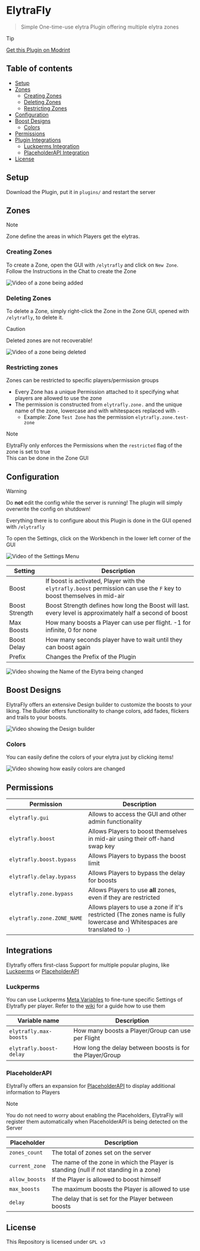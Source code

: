 # ElytraFly
> Simple One-time-use elytra Plugin offering multiple elytra zones 

> [!TIP]  
> [Get this Plugin on Modrint](https://modrinth.com/plugin/elytrafly/)

## Table of contents
* [Setup](#setup)
* [Zones](#zones)
  * [Creating Zones](#creating-zones)
  * [Deleting Zones](#deleting-zones)
  * [Restricting Zones](#restricting-zones)
* [Configuration](#configuration)
* [Boost Designs](#boost-designs)
  * [Colors](#colors)
* [Permissions](#permissions)
* [Plugin Integrations](#integrations)
  * [Luckperms Integration](#luckperms)
  * [PlaceholderAPI Integration](#placeholderapi)
* [License](#license)

## Setup
Download the Plugin, put it in `plugins/` and restart the server

## Zones
> [!NOTE]
> Zone define the areas in which Players get the elytras.

### Creating Zones
To create a Zone, open the GUI with `/elytrafly` and click on `New Zone`. Follow the Instructions in the Chat to create the Zone

![Video of a zone being added](https://raw.githubusercontent.com/maxbossing/ElytraFly/master/assets/zone_creation.webp)

### Deleting Zones
To delete a Zone, simply right-click the Zone in the Zone GUI, opened with `/elytrafly`, to delete it.

> [!CAUTION]  
> Deleted zones are not recoverable!

![Video of a zone being deleted](https://raw.githubusercontent.com/maxbossing/ElytraFly/master/assets/zone_delete.webp)

### Restricting zones
Zones can be restricted to specific players/permission groups

* Every Zone has a unique Permission attached to it specifying what players are allowed to use the zone
* The permission is constructed from `elytrafly.zone.` and the unique name of the zone, lowercase and with whitespaces replaced with `-`
  * Example: Zone `Test Zone` has the permission `elytrafly.zone.test-zone`
  
> [!NOTE]  
> ElytraFly only enforces the Permissions when the `restricted` flag of the zone is set to true  
> This can be done in the Zone GUI

## Configuration

> [!WARNING]  
> Do **not** edit the config while the server is running! 
> The plugin will simply overwrite the config on shutdown!

Everything there is to configure about this Plugin is done in the GUI opened with `/elytrafly`

To open the Settings, click on the Workbench in the lower left corner of the GUI

![Video of the Settings Menu](https://raw.githubusercontent.com/maxbossing/ElytraFly/master/assets/settings_overview.webp)

| Setting        | Description                                                                                                            | 
|----------------|------------------------------------------------------------------------------------------------------------------------|
| Boost          | If boost is activated, Player with the `elytrafly.boost` permission can use the `F` key to boost themselves in mid-air |
| Boost Strength | Boost Strength defines how long the Boost will last. every level is approximately half a second of boost               |
| Max Boosts     | How many boosts a Player can use per flight. -1 for infinite, 0 for none                                               |
| Boost Delay    | How many seconds player have to wait until they can boost again                                                        |
| Prefix         | Changes the Prefix of the Plugin                                                                                       |


![Video showing the Name of the Elytra being changed](https://raw.githubusercontent.com/maxbossing/ElytraFly/master/assets/elytra_name_change.webp)


## Boost Designs
ElytraFly offers an extensive Design builder to customize the boosts to your liking. The Builder offers functionality to change colors, add fades, flickers and trails to your boosts.

![Video showing the Design builder](https://raw.githubusercontent.com/maxbossing/ElytraFly/master/assets/design_overview.webp)

### Colors
You can easily define the colors of your elytra just by clicking items!

![Video showing how easily colors are changed](https://raw.githubusercontent.com/maxbossing/ElytraFly/master/assets/color_builder.webp)

## Permissions
| Permission                  | Description                                                                                                               |
|-----------------------------|---------------------------------------------------------------------------------------------------------------------------|
| `elytrafly.gui`             | Allows to access the GUI and other admin functionality                                                                    |
| `elytrafly.boost`           | Allows Players to boost themselves in mid-air using their off-hand swap key                                               |
| `elytrafly.boost.bypass`    | Allows Players to bypass the boost limit                                                                                  |
| `elytrafly.delay.bypass`    | Allows Players to bypass the delay for boosts                                                                             |
| `elytrafly.zone.bypass`     | Allows Players to use **all** zones, even if they are restricted                                                          |
| `elytrafly.zone.ZONE_NAME`  | Allows players to use a zone if it's restricted (The zones name is fully lowercase and Whitespaces are translated to `-`) |

## Integrations

Elytrafly offers first-class Support for multiple popular plugins, like [Luckperms](https://luckperms.net) or [PlaceholderAPI](https://github.com/PlaceholderAPI/PlaceholderAPI)

### Luckperms
You can use Luckperms [Meta Variables](https://luckperms.net/wiki/Prefixes,-Suffixes-&-Meta) to fine-tune specific Settings of Elytrafly per player. Refer to the [wiki](https://luckperms.net/wiki/Prefixes,-Suffixes-&-Meta) for a guide how to use them

| Variable name           | Description                                               |
|-------------------------|-----------------------------------------------------------|
| `elytrafly.max-boosts`  | How many boosts a Player/Group can use per Flight         |
| `elytrafly.boost-delay` | How long the delay between boosts is for the Player/Group |

### PlaceholderAPI
ElytraFly offers an expansion for [PlaceholderAPI](https://github.com/PlaceholderAPI/PlaceholderAPI) to display additional information to Players

> [!NOTE]  
> You do not need to worry about enabling the Placeholders, ElytraFly will register them automatically when PlaceholderAPI is being detected on the Server

| Placeholder    | Description                                                                           |
|----------------|---------------------------------------------------------------------------------------|
| `zones_count`  | The total of zones set on the server                                                  |
| `current_zone` | The name of the zone in which the Player is standing (null if not standing in a zone) |
| `allow_boosts` | If the Player is allowed to boost himself                                             |
| `max_boosts`   | The maximum boosts the Player is allowed to use                                       |
| `delay`        | The delay that is set for the Player between boosts                                   |

## License
This Repository is licensed under `GPL v3`